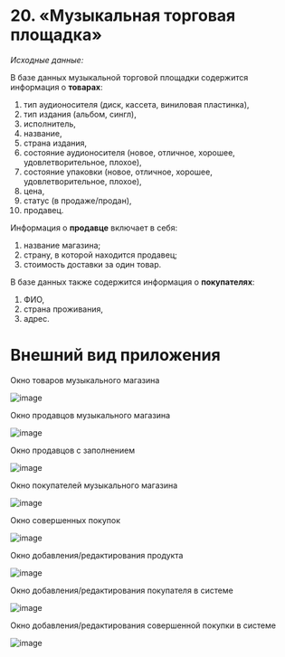 # 20. «Музыкальная торговая площадка»
*Исходные данные:*


В базе данных музыкальной торговой площадки содержится информация о **товарах**: 
1. тип аудионосителя (диск, кассета, виниловая пластинка), 
2. тип издания (альбом, сингл), 
3. исполнитель, 
4. название, 
5. страна издания, 
6. состояние аудионосителя (новое, отличное, хорошее, удовлетворительное, плохое), 
7. состояние упаковки (новое, отличное, хорошее, удовлетворительное, плохое), 
8. цена, 
9. статус (в продаже/продан), 
10. продавец. 

Информация о **продавце** включает в себя:
1. название магазина; 
2. страну, в которой находится продавец; 
3. стоимость доставки за один товар. 

В базе данных также содержится информация о **покупателях**: 
1. ФИО, 
2. страна проживания, 
3. адрес. 

# Внешний вид приложения
Окно товаров музыкального магазина

![image](https://github.com/Nadia-Snitenko/industrial-programming/assets/90641953/598ca4e6-829c-489f-8dbf-f8c78841756f)

Окно продавцов музыкального магазина

![image](https://github.com/Nadia-Snitenko/industrial-programming/assets/90641953/32c61756-8d00-4932-8c42-698be8a02225)

Окно продавцов с заполнением

![image](https://github.com/Nadia-Snitenko/industrial-programming/assets/90641953/cb0f268b-365e-4e9a-a03b-cb89b92398b8)

Окно покупателей музыкального магазина 

![image](https://github.com/Nadia-Snitenko/industrial-programming/assets/90641953/6a7e9ee0-d6ee-456c-8b58-e3c7d29c7c0b)

Окно совершенных покупок

![image](https://github.com/Nadia-Snitenko/industrial-programming/assets/90641953/36496a2a-544e-4769-ab76-23039d68fa7b)

Окно добавления/редактирования продукта

![image](https://github.com/Nadia-Snitenko/industrial-programming/assets/90641953/1b1473fb-c892-4d86-987f-8830e8518be4)

Окно добавления/редактирования покупателя в системе

![image](https://github.com/Nadia-Snitenko/industrial-programming/assets/90641953/df59bf59-6a3c-4d71-8449-8c3799ec6738)

Окно добавления/редактирования совершенной покупки в системе

![image](https://github.com/Nadia-Snitenko/industrial-programming/assets/90641953/8d8fbf12-9704-42ed-9c4a-df28303582f6)
